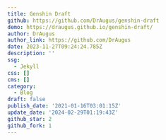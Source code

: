```yaml
---
title: Genshin Draft
github: https://github.com/DrAugus/genshin-draft
demo: https://draugus.github.io/genshin-draft/
author: DrAugus
author_link: https://github.com/DrAugus
date: 2023-11-27T09:24:24.785Z
description: ''
ssg:
  - Jekyll
css: []
cms: []
category:
  - Blog
draft: false
publish_date: '2021-01-16T03:01:15Z'
update_date: '2024-02-29T01:19:43Z'
github_star: 2
github_fork: 1
---
```

